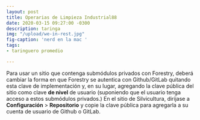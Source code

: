 ```yaml
---
layout: post
title: Operarias de Limpieza Industrial88
date: 2020-03-15 09:27:00 -0300
description: taringa
img: "/upload/we-in-rest.jpg"
fig-caption: 'nerd en la mac '
tags:
- taringuero promedio

---
```

Para usar un sitio que contenga submódulos privados con Forestry, deberá cambiar la forma en que Forestry se autentica con Github/GitLab quitando esta clave de implementación y, en su lugar, agregando la clave pública del sitio como clave **de nivel** de usuario (suponiendo que el usuario tenga acceso a estos submódulos privados.) En el sitio de Silvicultura, diríjase a **Configuración** > **Repositorio** y copie la clave pública para agregarla a su cuenta de usuario de Github o GitLab.